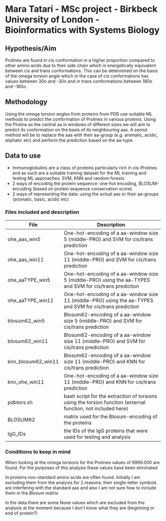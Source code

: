 # Mara Tatari - MSc project - Birkbeck University of London - Bioinformatics with Systems Biology

## Hypothesis/Aim

Prolines are found in cis conformation in a higher proportion compared to other amino acids due to their side chain which is energetically equivalent between cis and trans conformations. This can be determined on the basis of the omega torsion angle which in the case of cis conformations has values between 30o and -30o and in trans conformations between 180o and -180o. 

## Methodology

Using the omega torsion angles from proteins from PDB use suitable ML methods to predict the conformation of Prolines in various proteins. Using the Proline as the central aa in windows of different sizes we will aim to predict its conformation on the basis of its neighbouring aas. A seond method will be to replace the aas with their aa-group (e.g. aromatic, acidic, aliphatic etc) and perform the prediction based on the aa-type. 

## Data to use

- Immunoglobulins are a class of proteins particularly rich in cis-Prolines and as such are a suitable training dataset for the ML training and testing 
ML approaches: SVM, KNN and random forests
- 2 ways of encoding the protein sequence: one-hot encoding, BLOSUM-encoding (based on protein sequence conservation score)
- 2 ways of representing the data: using the actual aas or their aa-groups (aromatic, basic, acidic etc)

### Files included and description

| File | Description |
|-------------|-------|
|ohe_aas_win5 | One-hot-encoding of a aa-window size 5 (middle-PRO) and SVM for cis/trans prediction
|ohe_aas_win11 | One-hot-encoding of a aa-window size 11 (middle-PRO) and SVM for cis/trans prediction
|ohe_aaTYPE_win5 | One-hot-encoding of a aa-window size 5 (middle-PRO) using the aa-TYPES and SVM for cis/trans prediction
|ohe_aaTYPE_win11 | One-hot-encoding of a aa-window size 11 (middle-PRO) using the aa-TYPES and SVM for cis/trans prediction
|blosum62_win5 | Blosum62-encoding of a aa-window size 5 (middle-PRO) and SVM for cis/trans prediction
|blosum62_win11 | Blosum62-encoding of a aa-window size 11 (middle-PRO) and SVM for cis/trans prediction
|knn_blosum62_win11 | Blosum62-encoding of a aa-window size 11 (middle-PRO) and KNN for cis/trans prediction
|knn_ohe_win11 | One-hot-encoding of a aa-window size 11 (middle-PRO) and KNN for cis/trans prediction
|pdbtors.sh | bash script for the extraction of torsions using the torsion function (external function, not included here)
|BLOSUM62 | matrix used for the Blosum-encoding of the proteins
|IgG_IDs | the IDs of the IgG proteins that were used for testing and analysis

### Conditions to keep in mind

When looking at the omega torsions for the Prolines values of 9999.000 are found. For the purposes of this analysis these values have been eliminated 

In proteins non-standard amino acids are often found. Initially I am excluding them from the analysis for 2 reasons: their single-letter symbols are interfering with the standard aas and also I am not sure how to include them in the Blosum matrix 

In the data there are some None values which are excluded from the analysis at the moment because I don’t know what they are (beginning or end of protein?)
